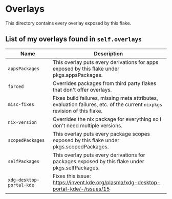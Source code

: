 # Overlays

This directory contains every overlay exposed by this flake.

## List of my overlays found in `self.overlays`

| Name | Description |
| ---- | ----------- |
| `appsPackages` | This overlay puts every derivations for apps exposed by this flake under pkgs.appsPackages. |
| `forced` | Overrides packages from third party flakes that don't offer overlays. |
| `misc-fixes` | Fixes build failures, missing meta attributes, evaluation failures, etc. of the current `nixpkgs` revision of this flake. |
| `nix-version` | Overrides the nix package for everything so I don't need multiple versions. |
| `scopedPackages` | This overlay puts every package scopes exposed by this flake under pkgs.scopedPackages. |
| `selfPackages` | This overlay puts every derivations for packages exposed by this flake under pkgs.selfPackages. |
| `xdg-desktop-portal-kde` | Fixes this issue: https://invent.kde.org/plasma/xdg-desktop-portal-kde/-/issues/15 |
